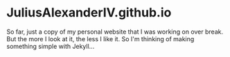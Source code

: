 # JuliusAlexanderIV.github.io
So far, just a copy of my personal website that I was working on over break.
But the more I look at it, the less I like it.
So I'm thinking of making something simple with Jekyll...
